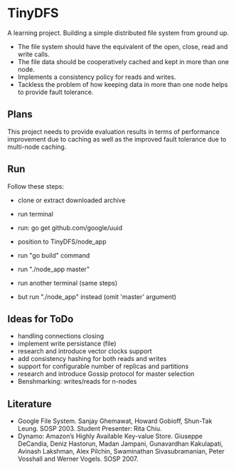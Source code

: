 TinyDFS
=======

A learning project.
Building a simple distributed file system from ground up.

- The file system should have the equivalent of the open, close, read and write calls. 
- The file data should be cooperatively cached and kept in more than one node. 
- Implements a consistency policy for reads and writes. 
- Tackless the problem of how keeping data in more than one node helps to provide fault tolerance. 

## Plans

This project needs to provide evaluation results in terms of performance improvement due to caching as well as the improved fault tolerance due to multi-node caching.

## Run

Follow these steps:
- clone or extract downloaded archive
- run terminal
- run: go get github.com/google/uuid
- position to TinyDFS/node_app
- run "go build" command
- run "./node_app master"

- run another terminal (same steps)
- but run "./node_app" instead (omit 'master' argument)

## Ideas for ToDo

- handling connections closing
- implement write persistance (file)
- research and introduce vector clocks support
- add consistency hashing for both reads and writes
- support for configurable number of replicas and partitions
- research and introduce Gossip protocol for master selection
- Benshmarking: writes/reads for n-nodes

## Literature
- Google File System. Sanjay Ghemawat, Howard Gobioff, Shun-Tak Leung. SOSP 2003. Student Presenter: Rita Chiu.
- Dynamo: Amazon’s Highly Available Key-value Store. Giuseppe DeCandia, Deniz Hastorun, Madan Jampani, Gunavardhan Kakulapati, Avinash Lakshman, Alex Pilchin, Swaminathan Sivasubramanian, Peter Vosshall and Werner Vogels. SOSP 2007.

